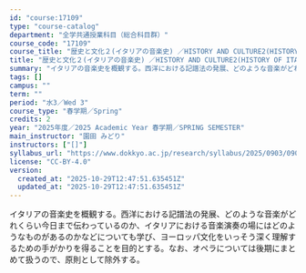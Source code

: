 ```yaml
---
id: "course:17109"
type: "course-catalog"
department: "全学共通授業科目（総合科目群）"
course_code: "17109"
course_title: "歴史と文化２(イタリアの音楽史) ／HISTORY AND CULTURE2(HISTORY OF ITALIAN MUSIC)"
title: "歴史と文化２(イタリアの音楽史) ／HISTORY AND CULTURE2(HISTORY OF ITALIAN MUSIC)"
summary: "イタリアの音楽史を概観する。西洋における記譜法の発展、どのような音楽がどれくらい今日まで伝わっているのか、イタリアにおける音楽演奏の場にはどのようなものがあるのかなどについても学び、ヨーロッパ文化をいっそう深く理解するための手がかりを得るこ…"
tags: []
campus: ""
term: ""
period: "水3／Wed 3"
course_type: "春学期／Spring"
credits: 2
year: "2025年度／2025 Academic Year 春学期／SPRING SEMESTER"
main_instructor: "園田 みどり"
instructors: ["[]"]
syllabus_url: "https://www.dokkyo.ac.jp/research/syllabus/2025/0903/0903_17109_ja_JP.html"
license: "CC-BY-4.0"
version:
  created_at: "2025-10-29T12:47:51.635451Z"
  updated_at: "2025-10-29T12:47:51.635451Z"
---
```

イタリアの音楽史を概観する。西洋における記譜法の発展、どのような音楽がどれくらい今日まで伝わっているのか、イタリアにおける音楽演奏の場にはどのようなものがあるのかなどについても学び、ヨーロッパ文化をいっそう深く理解するための手がかりを得ることを目的とする。なお、オペラについては後期にまとめて扱うので、原則として除外する。
